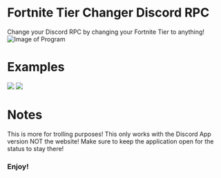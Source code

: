 # Fortnite Tier Changer Discord RPC
Change your Discord RPC by changing your Fortnite Tier to anything!
![Image of Program](https://cdn.discordapp.com/attachments/675224387485564977/675224569539198976/unknown.png)



# Examples
![](https://cdn.discordapp.com/attachments/675224387485564977/675224733314187264/unknown.png)
![](https://cdn.discordapp.com/attachments/675224387485564977/675224872456028160/unknown.png)

# Notes
This is more for trolling purposes!
This only works with the Discord App version NOT the website!
Make sure to keep the application open for the status to stay there!

<h3> Enjoy!
